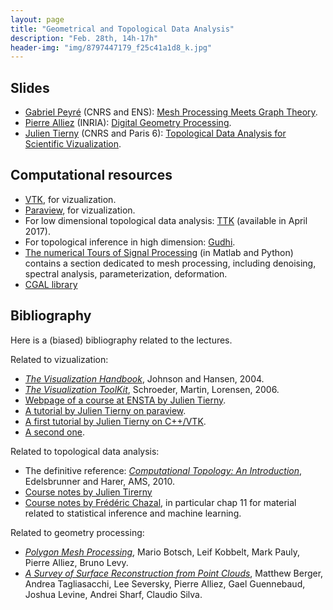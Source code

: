 ```yaml
---
layout: page
title: "Geometrical and Topological Data Analysis"
description: "Feb. 28th, 14h-17h"
header-img: "img/8797447179_f25c41a1d8_k.jpg"
---
```


Slides
----

- [Gabriel Peyré](http://www.gpeyre.com) (CNRS and ENS): [Mesh Processing Meets Graph Theory](../slides/mc03-peyre.pdf).
- [Pierre Alliez](https://team.inria.fr/titane/pierre-alliez/) (INRIA): [Digital Geometry Processing](../slides/mc03-alliez.pdf).
- [Julien Tierny](http://www-pequan.lip6.fr/~tierny/) (CNRS and Paris 6): [Topological Data Analysis for Scientific Vizualization](https://www.dropbox.com/s/d2umk9m4k36vsr3/mc03-tierny.pdf?dl=0).


Computational resources
----

- [VTK](http://www.vtk.org), for vizualization.
- [Paraview](http://www.paraview.org), for vizualization.
- For low dimensional topological data analysis: [TTK](http://topology-tool-kit.github.io/) (available in April 2017).
- For topological inference in high dimension: [Gudhi](http://gudhi.gforge.inria.fr/).
- [The numerical Tours of Signal Processing](http://www.numerical-tours.com) (in Matlab and Python) contains a section dedicated to mesh processing, including denoising, spectral analysis, parameterization, deformation.
- [CGAL library](http://www.cgal.org/)

Bibliography
----

Here is a (biased) bibliography related to the lectures.

Related to vizualization:
- [_The Visualization Handbook_](http://www.sciencedirect.com/science/book/9780123875822), Johnson and Hansen, 2004.
- [_The Visualization ToolKit_](https://www.amazon.fr/Visualization-Toolkit-Object-Oriented-Approach-Graphics/dp/193093419X), Schroeder, Martin, Lorensen, 2006.
- [Webpage of a course at ENSTA by Julien Tierny](http://lip6.fr/Julien.Tierny/visualizationClass.html).
- [A tutorial by Julien Tierny on paraview](http://lip6.fr/Julien.Tierny/visualizationExerciseParaView.html).
- [A first tutorial by Julien Tierny on C++/VTK](http://lip6.fr/Julien.Tierny/visualizationExercise3dProgramming.html).
- [A second one](http://lip6.fr/Julien.Tierny/visualizationExerciseIso.html).

Related to topological data analysis:
- The definitive reference: [_Computational Topology: An Introduction_](http://bookstore.ams.org/mbk-69/), Edelsbrunner and Harer, AMS, 2010.
- [Course notes by Julien Tirerny](http://lip6.fr/Julien.Tierny/stuff/teaching/tierny_topologicalDataAnalysis.pdf)
- [Course notes by Frédéric Chazal](http://geometrica.saclay.inria.fr/team/Fred.Chazal/papers/CGLcourseNotes/main.pdf), in particular chap 11 for material related to statistical inference and machine learning.

Related to geometry processing:
- [_Polygon Mesh Processing_](https://www.crcpress.com/Polygon-Mesh-Processing/Botsch-Kobbelt-Pauly-Alliez-Levy/p/book/9781568814261), Mario Botsch, Leif Kobbelt, Mark Pauly, Pierre Alliez, Bruno Levy.
- [_A Survey of Surface Reconstruction from Point Clouds_](https://hal.inria.fr/hal-01348404v2/document), Matthew Berger, Andrea Tagliasacchi, Lee Seversky, Pierre Alliez, Gael Guennebaud, Joshua Levine, Andrei Sharf, Claudio Silva.
